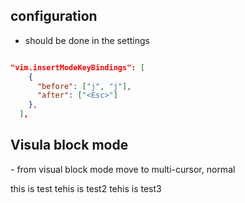 
## configuration
 
* should be done in the settings


``` json

"vim.insertModeKeyBindings": [
    {
      "before": ["j", "j"],
      "after": ["<Esc>"]
    },
  ],
```

## Visula block mode

 <C-a> - from visual block mode move to multi-cursor, normal 


 this is test
 tehis is test2
 tehis is test3
